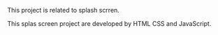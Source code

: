 This project is related to splash scrren.

This splas screen project are developed by HTML CSS and JavaScript.
